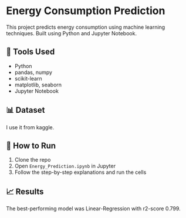 # Energy Consumption Prediction

This project predicts energy consumption using machine learning techniques. Built using Python and Jupyter Notebook.

## 🔧 Tools Used
- Python
- pandas, numpy
- scikit-learn
- matplotlib, seaborn
- Jupyter Notebook

## 📊 Dataset
I use it from kaggle.

## 🚀 How to Run
1. Clone the repo
2. Open `Energy_Prediction.ipynb` in Jupyter
3. Follow the step-by-step explanations and run the cells

## 📈 Results
The best-performing model was Linear-Regression with r2-score 0.799.
